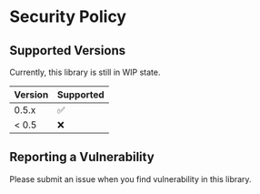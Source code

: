 # Security Policy

## Supported Versions

Currently, this library is still in WIP state.

| Version | Supported          |
| ------- | ------------------ |
| 0.5.x   | :white_check_mark: |
| < 0.5   | :x:                |

## Reporting a Vulnerability

Please submit an issue when you find vulnerability in this library.
